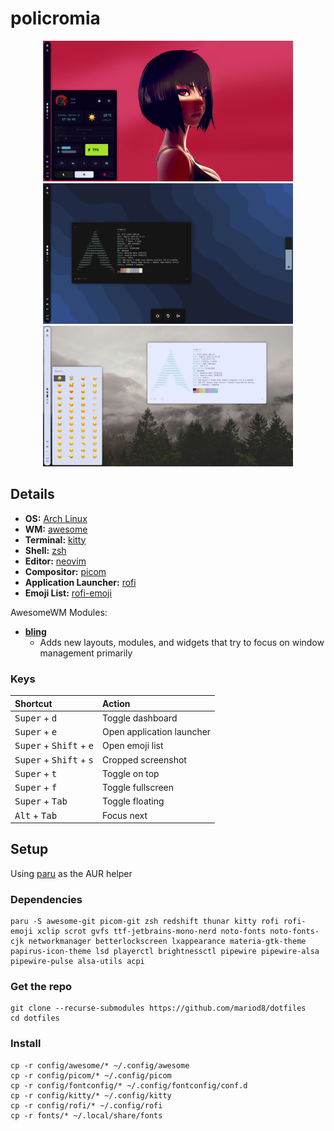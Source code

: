 # policromia

<p align="center">
  <img src="assets/cyberpunk.png" width="400" />
  <img src="assets/dark.png" width="400" />
  <img src="assets/light.png" width="400" />
</p>

## Details

- **OS:** [Arch Linux](https://archlinux.org)
- **WM:** [awesome](https://github.com/awesomeWM/awesome)
- **Terminal:** [kitty](https://github.com/kovidgoyal/kitty)
- **Shell:** [zsh](https://www.zsh.org/)
- **Editor:** [neovim](https://github.com/neovim/neovim)
- **Compositor:** [picom](https://github.com/yshui/picom)
- **Application Launcher:** [rofi](https://github.com/davatorium/rofi)
- **Emoji List:** [rofi-emoji](https://github.com/Mange/rofi-emoji)

AwesomeWM Modules:

- **[bling](https://github.com/blingcorp/bling)**
  - Adds new layouts, modules, and widgets that try to focus on window management primarily

### Keys

| Shortcut                                           | Action                    |
| :------------------------------------------------- | :------------------------ |
| <kbd>Super</kbd> + <kbd>d</kbd>                    | Toggle dashboard          |
| <kbd>Super</kbd> + <kbd>e</kbd>                    | Open application launcher |
| <kbd>Super</kbd> + <kbd>Shift</kbd> + <kbd>e</kbd> | Open emoji list           |
| <kbd>Super</kbd> + <kbd>Shift</kbd> + <kbd>s</kbd> | Cropped screenshot        |
| <kbd>Super</kbd> + <kbd>t</kbd>                    | Toggle on top             |
| <kbd>Super</kbd> + <kbd>f</kbd>                    | Toggle fullscreen         |
| <kbd>Super</kbd> + <kbd>Tab</kbd>                  | Toggle floating           |
| <kbd>Alt</kbd> + <kbd>Tab</kbd>                    | Focus next                |

## Setup

Using [paru](https://github.com/Morganamilo/paru) as the AUR helper

### Dependencies

```
paru -S awesome-git picom-git zsh redshift thunar kitty rofi rofi-emoji xclip scrot gvfs ttf-jetbrains-mono-nerd noto-fonts noto-fonts-cjk networkmanager betterlockscreen lxappearance materia-gtk-theme papirus-icon-theme lsd playerctl brightnessctl pipewire pipewire-alsa pipewire-pulse alsa-utils acpi
```

### Get the repo

```
git clone --recurse-submodules https://github.com/mariod8/dotfiles
cd dotfiles
```

### Install

```
cp -r config/awesome/* ~/.config/awesome
cp -r config/picom/* ~/.config/picom
cp -r config/fontconfig/* ~/.config/fontconfig/conf.d
cp -r config/kitty/* ~/.config/kitty
cp -r config/rofi/* ~/.config/rofi
cp -r fonts/* ~/.local/share/fonts
```
